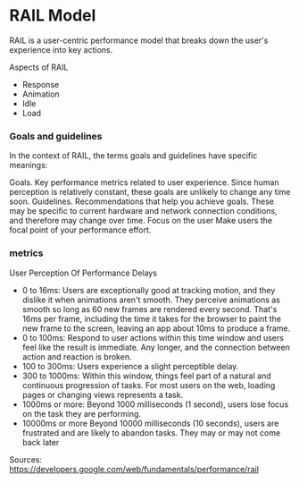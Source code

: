 # RAIL Model

RAIL is a user-centric performance model that breaks down the user's experience into key actions.

Aspects of RAIL
* Response
* Animation
* Idle
* Load

### Goals and guidelines
In the context of RAIL, the terms goals and guidelines have specific meanings:

Goals. Key performance metrics related to user experience. Since human perception is relatively constant, these goals are unlikely to change any time soon.
Guidelines. Recommendations that help you achieve goals. These may be specific to current hardware and network connection conditions, and therefore may change over time.
Focus on the user
Make users the focal point of your performance effort.

### metrics
User Perception Of Performance Delays
* 0 to 16ms:	Users are exceptionally good at tracking motion, and they dislike it when animations aren't smooth. They perceive animations as smooth so long as 60 new frames are rendered every second. That's 16ms per frame, including the time it takes for the browser to paint the new frame to the screen, leaving an app about 10ms to produce a frame.
* 0 to 100ms: Respond to user actions within this time window and users feel like the result is immediate. Any longer, and the connection between action and reaction is broken.
* 100 to 300ms:	Users experience a slight perceptible delay.
* 300 to 1000ms:	Within this window, things feel part of a natural and continuous progression of tasks. For most users on the web, loading pages or changing views represents a task.
* 1000ms or more:	Beyond 1000 milliseconds (1 second), users lose focus on the task they are performing.
* 10000ms or more	Beyond 10000 milliseconds (10 seconds), users are frustrated and are likely to abandon tasks. They may or may not come back later

Sources:
https://developers.google.com/web/fundamentals/performance/rail
